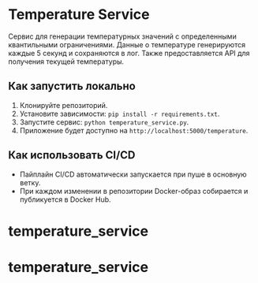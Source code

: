 # Temperature Service

Сервис для генерации температурных значений с определенными квантильными ограничениями. Данные о температуре генерируются каждые 5 секунд и сохраняются в лог. Также предоставляется API для получения текущей температуры.

## Как запустить локально

1. Клонируйте репозиторий.
2. Установите зависимости: `pip install -r requirements.txt`.
3. Запустите сервис: `python temperature_service.py`.
4. Приложение будет доступно на `http://localhost:5000/temperature`.

## Как использовать CI/CD

- Пайплайн CI/CD автоматически запускается при пуше в основную ветку.
- При каждом изменении в репозитории Docker-образ собирается и публикуется в Docker Hub.
# temperature_service
# temperature_service
